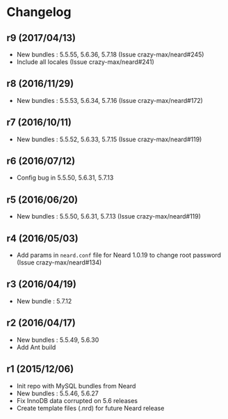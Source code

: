 # Changelog

## r9 (2017/04/13)

* New bundles : 5.5.55, 5.6.36, 5.7.18 (Issue crazy-max/neard#245)
* Include all locales (Issue crazy-max/neard#241)

## r8 (2016/11/29)

* New bundles : 5.5.53, 5.6.34, 5.7.16 (Issue crazy-max/neard#172)

## r7 (2016/10/11)

* New bundles : 5.5.52, 5.6.33, 5.7.15 (Issue crazy-max/neard#119)

## r6 (2016/07/12)

* Config bug in 5.5.50, 5.6.31, 5.7.13

## r5 (2016/06/20)

* New bundles : 5.5.50, 5.6.31, 5.7.13 (Issue crazy-max/neard#119)

## r4 (2016/05/03)

* Add params in `neard.conf` file for Neard 1.0.19 to change root password (Issue crazy-max/neard#134)

## r3 (2016/04/19)

* New bundle : 5.7.12

## r2 (2016/04/17)

* New bundles : 5.5.49, 5.6.30
* Add Ant build

## r1 (2015/12/06)

* Init repo with MySQL bundles from Neard
* New bundles : 5.5.46, 5.6.27
* Fix InnoDB data corrupted on 5.6 releases
* Create template files (.nrd) for future Neard release
